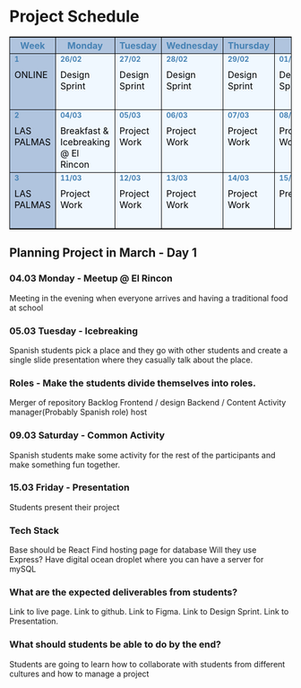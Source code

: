 # Project Schedule

Week | Monday | Tuesday |	Wednesday | Thursday | Friday | Saturday | Sunday 
-- | -- | -- | -- | -- | -- | -- | --
<span>1</span>ONLINE | <span>26/02</span>Design Sprint | <span>27/02</span>Design Sprint | <span>28/02</span>Design Sprint |<span>29/02</span>Design Sprint |	<span>01/03</span>Design Sprint | <span>02/03</span>Free | <span> 03/03</span>Departure
<span>2</span>LAS PALMAS | <span>04/03</span>Breakfast & Icebreaking @ El Rincon | <span>05/03</span>Project Work | <span>06/03</span>Project Work | <span>07/03</span>Project Work | <span>08/03</span>Project Work | <span>09/03</span>Common Activity | <span>10/03</span>Free
<span>3</span>LAS PALMAS | <span>11/03</span>Project Work | <span>12/03</span>Project Work | <span>13/03</span>Project Work | <span>14/03</span>Project Work | <span>15/03</span>Presentation | <span>16/03</span>Free / Departure | <span>17/03</span>Free / Departure

## Planning Project in March - Day 1

### 04.03 Monday - Meetup @ El Rincon
Meeting in the evening when everyone arrives and having a traditional food at school

### 05.03 Tuesday - Icebreaking
Spanish students pick a place and they go with other students and create a single slide presentation where they casually talk about the place.

### Roles - Make the students divide themselves into roles.
Merger of repository
Backlog
Frontend / design
Backend / Content
Activity manager(Probably Spanish role)
host

### 09.03 Saturday - Common Activity
Spanish students make some activity for the rest of the participants and make something fun together.

### 15.03 Friday - Presentation
Students present their project

### Tech Stack
Base should be React
Find hosting page for database
Will they use Express?
Have digital ocean droplet where you can have a server for mySQL

### What are the expected deliverables from students?
Link to live page.
Link to github.
Link to Figma.
Link to Design Sprint.
Link to Presentation.

### What should students be able to do by the end?
Students are going to learn how to collaborate with students from different cultures and how to manage a project

<style>
	table {
		border: solid 1px black;
	}
	
	th {
		background-color: LightSteelBlue;;
		color: SteelBlue;
		border-right: solid 1px black !important;
		border-bottom: solid 1px black !important;
	}

	td {
		vertical-align: top;
		width: 10%;
		height: 100px;
		border-bottom: solid 1px black !important;
		border-right: solid 1px black !important;
		background-color: AliceBlue;
		color: black;
	}

	td:first-child {
		background-color: LightSteelBlue;
		width: 5%;
	}

	span {
		display: block;
		color: SteelBlue;
		font-weight: bold;
		margin-bottom: 10px;
		font-size: 0.8rem;
	}
</style>